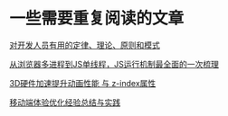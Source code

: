 # 一些需要重复阅读的文章

[对开发人员有用的定律、理论、原则和模式](https://github.com/nusr/hacker-laws-zh)

[从浏览器多进程到JS单线程，JS运行机制最全面的一次梳理](https://juejin.im/post/5a6547d0f265da3e283a1df7)

[3D硬件加速提升动画性能 与 z-index属性](https://www.cnblogs.com/qiqi715/p/10207568.html)

[移动端体验优化经验总结与实践](https://github.com/ProtoTeam/blog/blob/master/201911/1.md)
